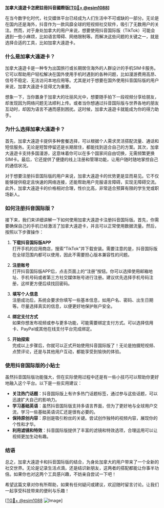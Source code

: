 **加拿大遠遊卡怎麽註冊抖音國際版[[TG💪+ @esim1088](https://t.me/s/esim1088)]**

在当今数字化时代，社交媒体平台已经成为人们生活中不可或缺的一部分。无论是在国内还是海外，抖音作为一款风靡全球的短视频社交软件，吸引了无数用户的关注。然而，对于身处加拿大的用户来说，想要使用抖音国际版（TikTok）可能会遇到一些小麻烦，比如语言障碍、网络限制等。而解决这些问题的关键之一，就是选择合适的工具，比如加拿大遠遊卡。

### **什么是加拿大遠遊卡？**

加拿大遠遊卡是一种专为出国旅行或长期居住海外的人群设计的手机SIM卡服务。它可以帮助用户轻松解决在国外使用手机时遇到的各种问题，比如漫游费用高昂、信号不稳定、无法访问本地应用等。尤其是对于想要在国外使用抖音国际版的用户来说，加拿大遠遊卡显得尤为重要。

想象一下，当你置身于加拿大的壮丽风光中，想要随手拍下一段视频分享给朋友，却发现因为网络问题无法顺利上传。或者当你想通过抖音国际版与世界各地的朋友互动时，却因为语言不通而感到困扰。这时候，加拿大遠遊卡就能成为你的得力助手。

### **为什么选择加拿大遠遊卡？**

首先，加拿大遠遊卡提供多种套餐选择，可以根据个人需求灵活搭配流量、通话和短信服务。无论是短暂停留还是长期居住，都能找到适合自己的方案。其次，加拿大遠遊卡支持多国漫游，这意味着你可以在多个国家间自由切换，无需频繁更换SIM卡。最后，它还提供了便捷的线上注册和管理功能，让用户随时随地掌控自己的通信状况。

对于想要注册抖音国际版的用户来说，加拿大遠遊卡的优势更是显而易见。它不仅能够提供稳定且快速的网络连接，还能帮助用户克服语言障碍，实现无障碍交流。此外，加拿大遠遊卡的价格相对合理，性价比高，非常适合预算有限的学生党或职场新人。

### **如何注册抖音国际版？**

接下来，我们来详细讲解一下如何使用加拿大遠遊卡注册抖音国际版。首先，你需要确保自己的手机已经激活了加拿大遠遊卡，并且可以正常使用数据流量。然后，按照以下步骤操作：

1. **下载抖音国际版APP**  
   打开手机的应用商店，搜索“TikTok”并下载安装。需要注意的是，抖音国际版在全球范围内都可以使用，因此不需要担心版本兼容性的问题。

2. **注册账号**  
   打开抖音国际版APP后，点击页面上的“注册”按钮。你可以选择使用邮箱地址、手机号码或者第三方社交媒体账号进行注册。建议优先选择手机号码注册，这样更方便后续找回密码。

3. **填写个人信息**  
   注册成功后，系统会要求你填写一些基本信息，如用户名、密码、出生日期等。尽量选择真实的信息，以便更好地保护账户安全。

4. **绑定支付方式**  
   如果你想发布视频或参与更多功能，可能需要绑定支付方式。可以选择信用卡、PayPal或其他在线支付平台完成绑定。

5. **开始探索**  
   完成以上步骤后，你就可以正式开始使用抖音国际版了！无论是拍摄短视频、点赞评论，还是与其他用户互动，都能享受到愉快的体验。

### **使用抖音国际版的小贴士**

虽然抖音国际版功能强大，但在实际使用过程中还是有一些小技巧可以帮助你更好地融入这个平台。以下是一些实用建议：

- **关注热门话题**：抖音国际版上有许多热门话题标签，通过参与这些话题，可以迅速扩大自己的影响力。
- **学习基础英语**：虽然抖音国际版支持多语言界面，但为了更好地与全球用户交流，学习一些基础英语词汇还是很有必要的。
- **保持原创内容**：原创是吸引粉丝的关键。尝试创作独特的视频内容，展现你的个性和才华。
- **利用滤镜和特效**：抖音国际版提供了丰富的滤镜和特效选项，合理运用可以让视频更加生动有趣。

### **结语**

总之，加拿大遠遊卡和抖音国际版的结合，为身处加拿大的用户带来了一个全新的社交世界。无论是记录生活点滴，还是结识新朋友，这两者的搭配都能让你事半功倍。如果你也对这两个工具感兴趣，不妨亲自尝试一下吧！

希望这篇文章对你有所帮助，如果有任何疑问或建议，欢迎随时留言讨论。让我们一起享受科技带来的便利与乐趣！

[[TG💪+ @esim1088](https://t.me/s/esim1088) ![Image](https://i.postimg.cc/4NQfJmqS/Snipaste-2025-05-13-00-14-12.png)]